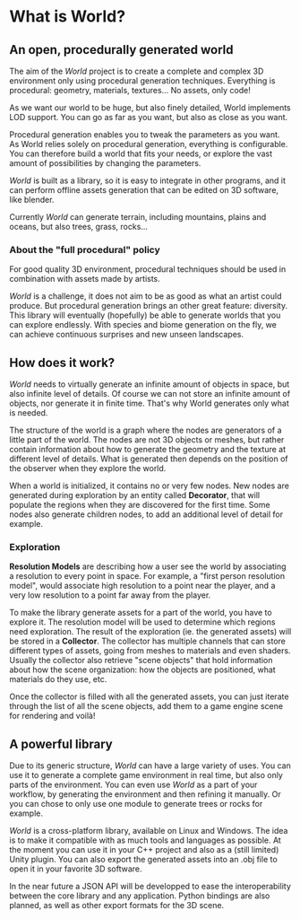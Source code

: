 # What is World?

## An open, procedurally generated world

The aim of the *World* project is to create a complete and complex 3D environment
only using procedural generation techniques. Everything is procedural: geometry, materials,
textures... No assets, only code!

As we want our world to be huge, but also finely detailed, World implements LOD
support. You can go as far as you want, but also as close as you want.

Procedural generation enables you to tweak the parameters as you want. As World relies
solely on procedural generation, everything is configurable. You can therefore build a
world that fits your needs, or explore the vast amount of possibilities by changing
the parameters.

*World* is built as a library, so it is easy to integrate in other programs, and it
can perform offline assets generation that can be edited on 3D software, like blender.

Currently *World* can generate terrain, including mountains, plains and oceans, but
also trees, grass, rocks...

### About the "full procedural" policy

For good quality 3D environment, procedural techniques should be used in combination
with assets made by artists.

*World* is a challenge, it does not aim to be as good as what an artist could produce.
But procedural generation brings an other great feature: diversity. This library will
eventually (hopefully) be able to generate worlds that you can explore endlessly.
With species and biome generation on the fly, we can achieve continuous surprises and
new unseen landscapes.

## How does it work?

*World* needs to virtually generate an infinite amount of objects in space, but also
infinite level of details. Of course we can not store an infinite amount of objects,
nor generate it in finite time. That's why World generates only what is needed.

The structure of the world is a graph where the nodes are generators of a little part of
the world. The nodes are not 3D objects or meshes, but rather contain information about
how to generate the geometry and the texture at different level of details. What is
generated then depends on the position of the observer when they explore the world.

When a world is initialized, it contains no or very few nodes. New nodes are generated
during exploration by an entity called **Decorator**, that will populate the regions when
they are discovered for the first time. Some nodes also generate children nodes, to
add an additional level of detail for example.

### Exploration

**Resolution Models** are describing how a user see the world by associating a
resolution to every point in space. For example, a "first person resolution model",
would associate high resolution to a point near the player, and a very low resolution
to a point far away from the player.

To make the library generate assets for a part of the world, you have to explore it.
The resolution model will be used to determine which regions need exploration.
The result of the exploration (ie. the generated assets) will be stored in a
**Collector**. The collector has multiple channels that can store different types
of assets, going from meshes to materials and even shaders. Usually the collector
also retrieve "scene objects" that hold information about how the scene organization:
how the objects are positioned, what materials do they use, etc.

Once the collector is filled with all the generated assets, you can just iterate
through the list of all the scene objects, add them to a game engine scene for
rendering and voilà!

<!-- TODO Include a note about memory usage -->

## A powerful library

Due to its generic structure, *World* can have a large variety of uses.
You can use it to generate a complete game environment in real time, but also
only parts of the environment. You can even use *World* as a part of your workflow,
by generating the environment and then refining it manually. Or you can chose to
only use one module to generate trees or rocks for example.

*World* is a cross-platform library, available on Linux and Windows. The idea is
to make it compatible with as much tools and languages as possible. At the moment
you can use it in your C++ project and also as a (still limited) Unity plugin. You
can also export the generated assets into an .obj file to open it in your favorite
3D software.

In the near future a JSON API will be developped to ease the interoperability between
the core library and any application. Python bindings are also planned, as well as
other export formats for the 3D scene.
